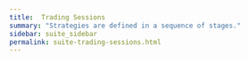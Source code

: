 ```yaml
---
title:  Trading Sessions
summary: "Strategies are defined in a sequence of stages."
sidebar: suite_sidebar
permalink: suite-trading-sessions.html
---
```


